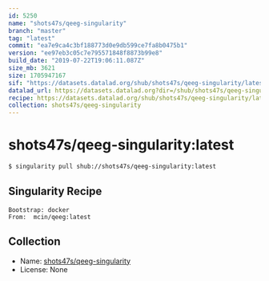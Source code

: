 ```yaml
---
id: 5250
name: "shots47s/qeeg-singularity"
branch: "master"
tag: "latest"
commit: "ea7e9ca4c3bf188773d0e9db599ce7fa8b0475b1"
version: "ee97eb3c05c7e795571848f8873b99e8"
build_date: "2019-07-22T19:06:11.087Z"
size_mb: 3621
size: 1705947167
sif: "https://datasets.datalad.org/shub/shots47s/qeeg-singularity/latest/2019-07-22-ea7e9ca4-ee97eb3c/ee97eb3c05c7e795571848f8873b99e8.simg"
datalad_url: https://datasets.datalad.org?dir=/shub/shots47s/qeeg-singularity/latest/2019-07-22-ea7e9ca4-ee97eb3c/
recipe: https://datasets.datalad.org/shub/shots47s/qeeg-singularity/latest/2019-07-22-ea7e9ca4-ee97eb3c/Singularity
collection: shots47s/qeeg-singularity
---
```


# shots47s/qeeg-singularity:latest

```bash
$ singularity pull shub://shots47s/qeeg-singularity:latest
```

## Singularity Recipe

```singularity
Bootstrap: docker
From:  mcin/qeeg:latest
```

## Collection

 - Name: [shots47s/qeeg-singularity](https://github.com/shots47s/qeeg-singularity)
 - License: None

